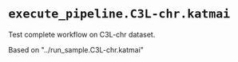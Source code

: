 # `execute_pipeline.C3L-chr.katmai`

Test complete workflow on C3L-chr dataset.

Based on "../run_sample.C3L-chr.katmai"



